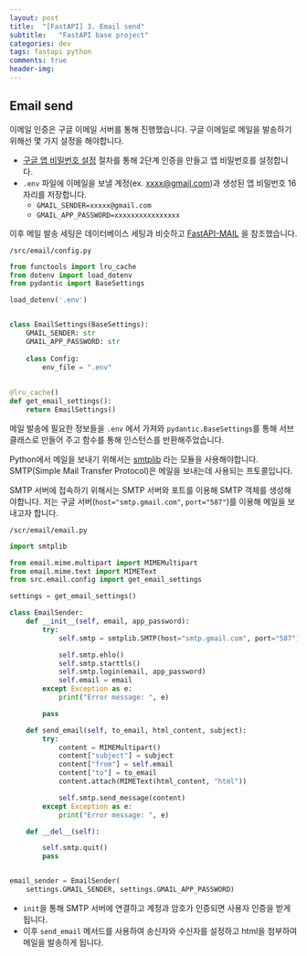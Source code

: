 ```yaml
---
layout: post
title:  "[FastAPI] 3. Email send"
subtitle:   "FastAPI base project"
categories: dev
tags: fastapi python
comments: true
header-img:
---
```


## Email send

이메일 인증은 구글 이메일 서버를 통해 진행했습니다. 구글 이메일로 메일을 발송하기 위해선 몇 가지 설정을 해야합니다.

- [구글 앱 비밀번호 설정](https://support.google.com/accounts/answer/185833?hl=ko) 절차를 통해 2단계 인증을 만들고 앱 비밀번호를 설정합니다.
- `.env` 파일에 이메일을 보낼 계정(ex. xxxx@gmail.com)과 생성된 앱 비밀번호 16자리를 저장합니다.
	- `GMAIL_SENDER=xxxxx@gmail.com`
	- `GMAIL_APP_PASSWORD=xxxxxxxxxxxxxxxx`

이후 메일 발송 세팅은 데이터베이스 세팅과 비슷하고  [FastAPI-MAIL](https://sabuhish.github.io/fastapi-mail/example/) 을 참조했습니다.

`/src/email/config.py`
```python
from functools import lru_cache
from dotenv import load_dotenv
from pydantic import BaseSettings

load_dotenv('.env')


class EmailSettings(BaseSettings):
    GMAIL_SENDER: str
    GMAIL_APP_PASSWORD: str
    
    class Config:
        env_file = ".env"
        
        
@lru_cache()
def get_email_settings():
    return EmailSettings()
```

메일 발송에 필요한 정보들을 `.env` 에서 가져와 `pydantic.BaseSettings`를 통해 서브 클래스로 만들어 주고 함수를 통해 인스턴스를 반환해주었습니다.


Python에서 메일을 보내기 위해서는 [smtplib](https://docs.python.org/ko/3/library/smtplib.html) 라는 모듈을 사용해야합니다. SMTP(Simple Mail Transfer Protocol)은 메일을 보내는데 사용되는 프토콜입니다. 

SMTP 서버에 접속하기 위해서는 SMTP 서버와 포트를 이용해 SMTP 객체를 생성해야합니다. 저는 구글 서버(`host="smtp.gmail.com"`, `port="587"`)를 이용해 메일을 보내고자 합니다.

`/scr/email/email.py`
```python
import smtplib

from email.mime.multipart import MIMEMultipart
from email.mime.text import MIMEText
from src.email.config import get_email_settings

settings = get_email_settings()

class EmailSender:
    def __init__(self, email, app_password):
        try:
            self.smtp = smtplib.SMTP(host="smtp.gmail.com", port="587")

            self.smtp.ehlo()
            self.smtp.starttls()
            self.smtp.login(email, app_password)
            self.email = email
        except Exception as e:
            print("Error message: ", e)

        pass

    def send_email(self, to_email, html_content, subject):
        try:
            content = MIMEMultipart()
            content["subject"] = subject
            content["from"] = self.email
            content["to"] = to_email
            content.attach(MIMEText(html_content, "html"))

            self.smtp.send_message(content)
        except Exception as e:
            print("Error message: ", e)

    def __del__(self):

        self.smtp.quit()
        pass


email_sender = EmailSender(
    settings.GMAIL_SENDER, settings.GMAIL_APP_PASSWORD)
```

- `init`을 통해 SMTP 서버에 연결하고 계정과 암호가 인증되면 사용자 인증을 받게 됩니다.
- 이후 `send_email` 메서드를 사용하여 송신자와 수신자를 설정하고 html을 첨부하여 메일을 발송하게 됩니다.